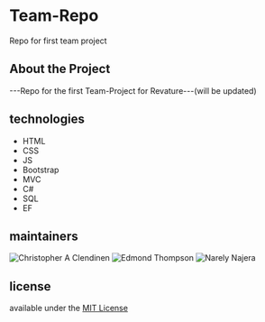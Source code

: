 # Team-Repo
Repo for first team project

## About the Project
---Repo for the first Team-Project for Revature---(will be updated)

## technologies

+ HTML
+ CSS
+ JS
+ Bootstrap
+ MVC
+ C#
+ SQL
+ EF

## maintainers

![Christopher A Clendinen](https://avatars1.githubusercontent.com/u/45204662?s=64&v=4)
![Edmond Thompson](https://avatars2.githubusercontent.com/u/8095689?s=64&v=4)
![Narely Najera]()


## license

available under the [MIT License](https://github.com/ChrisAClen/Team-Repo/blob/master/LICENSE)
